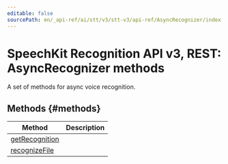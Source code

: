 ```yaml
---
editable: false
sourcePath: en/_api-ref/ai/stt/v3/stt-v3/api-ref/AsyncRecognizer/index.md
---
```


# SpeechKit Recognition API v3, REST: AsyncRecognizer methods
A set of methods for async voice recognition.

## Methods {#methods}
Method | Description
--- | ---
[getRecognition](getRecognition.md) | 
[recognizeFile](recognizeFile.md) | 